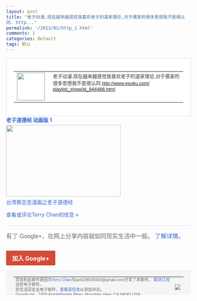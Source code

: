 ```yaml
---
layout: post
title: "老子动漫,现在越来越感觉我喜欢老子的道家理论,对于儒家的很多思想我不是很认
同. http..."
permalink: '/2013/02/http_1.html'
comments: 1
categories: Default
tags: 默认
---
```

<!-- X-Notifications: 1:3e5f552830000000 -->

<div style="border:solid 1px #dfdfdf;color:#686868;font:13px Arial"><div style="background-color:#fff;padding:20px;"><table cellpadding="0" cellspacing="0"><tr><td style="padding-right:15px;vertical-align:top"><a href="https://plus.google.com/_/notifications/emlink?emr=14900066512970582018&amp;emid=CPCsibGXlbUCFUlUtAodaCkAAA&amp;path=%2F108643996575278738906&amp;dt=1359724203370&amp;uob=8"><img height="75" src="https://lh3.googleusercontent.com/-KKRGTyJ5Bl0/AAAAAAAAAAI/AAAAAAAAtnY/R4QEWIp3Ur0/s75-c-k-a/photo.jpg" style="border:solid 1px #cccccc;" width="75"/></a></td><td style="width:578px;color:#333;font:13px Arial;vertical-align:top"><div style="padding-bottom:10px">老子动漫,现在越来越感觉我喜欢老子的道家<wbr/>理论,对于儒家的很多思想我不是很认同.<a href="http://www.youku.com/playlist_show/id_944486.html" rel="nofollow">h<wbr/>ttp://www.youku.com/<wbr/>playlist_show/id_944<wbr/>486.html</a></div><div style="margin-top:10px;padding-left:10px; border-left:2px solid #EAEAEA"><span style="margin-right:5px"></span></div></td></tr></table></div></div>

<div style="margin-bottom:4px;font-weight:bold"><a href="https://plus.google.com/_/notifications/emlink?emr=14900066512970582018&amp;emid=CPCsibGXlbUCFUlUtAodaCkAAA&amp;path=%2F108643996575278738906%2Fposts%2FixipKkEirzX%3Fgpinv%3DAMIXal-HDSWDuPVv07Gb4iyq7SJ-cOuq-KdPBykfaobSls1XougW-ySSYlur3I9LkFVqX14RdRMVs9kviPcfV3b21j6w8APCmYm080QlpfEPVObKe9N-MsA&amp;dt=1359724203370&amp;uob=8" style="color:#3366CC;text-decoration:none;text-decoration:none">老子道德经 动画版 1</a></div>

<a href="https://plus.google.com/_/notifications/emlink?emr=14900066512970582018&amp;emid=CPCsibGXlbUCFUlUtAodaCkAAA&amp;path=%2F108643996575278738906%2Fposts%2FixipKkEirzX%3Fgpinv%3DAMIXal-HDSWDuPVv07Gb4iyq7SJ-cOuq-KdPBykfaobSls1XougW-ySSYlur3I9LkFVqX14RdRMVs9kviPcfV3b21j6w8APCmYm080QlpfEPVObKe9N-MsA&amp;dt=1359724203370&amp;uob=8" style="color:#3366CC;text-decoration:none">

<img border="0" src="https://images2-focus-opensocial.googleusercontent.com/gadgets/proxy?url=http://i1.ytimg.com/vi/lRBv6uC6xQg/hqdefault.jpg&amp;container=focus&amp;gadget=a&amp;rewriteMime=image/*&amp;refresh=31536000&amp;resize_h=195" style="width:312px;height:195px;display:block"/>

</a>

<div style="margin:5px 0 12px 0"><a href="http://www.youtube.com/v/lRBv6uC6xQg?version=3&amp;autohide=1" style="color:#3366CC;text-decoration:none;text-decoration:none">台湾蔡志忠漫画之老子道德经</a></div>

<a href="https://plus.google.com/_/notifications/emlink?emr=14900066512970582018&amp;emid=CPCsibGXlbUCFUlUtAodaCkAAA&amp;path=%2F108643996575278738906%2Fposts%2FixipKkEirzX%3Fgpinv%3DAMIXal-HDSWDuPVv07Gb4iyq7SJ-cOuq-KdPBykfaobSls1XougW-ySSYlur3I9LkFVqX14RdRMVs9kviPcfV3b21j6w8APCmYm080QlpfEPVObKe9N-MsA&amp;dt=1359724203370&amp;uob=8" style="color:#3366CC;text-decoration:none">查看或评论Terry Chan的信息 »</a>

<div style="margin-top:20px;border-top:solid 1px #dfdfdf"><div style="padding:15px 0;color:#686868;font:16px Arial">有了 Google+，在网上分享内容就如同现实生活中一般。 <a href="http://www.google.com/+/learnmore/" style="color:#3366CC;text-decoration:none">了解详情</a>。</div><p><a href="https://plus.google.com/_/notifications/emlink?emr=14900066512970582018&amp;emid=CPCsibGXlbUCFUlUtAodaCkAAA&amp;path=%2F%3Fgpinv%3DAMIXal-HDSWDuPVv07Gb4iyq7SJ-cOuq-KdPBykfaobSls1XougW-ySSYlur3I9LkFVqX14RdRMVs9kviPcfV3b21j6w8APCmYm080QlpfEPVObKe9N-MsA&amp;dt=1359724203370&amp;uob=8" style="display:inline-block;padding:7px 15px;background-color:#d44b38; color:#fff;font-size:16px; font-weight:bold;border-radius:2px;-webkit-border-radius:2px; -moz-border-radius:2px;border:solid 1px #c43b28; white-space:nowrap;text-decoration:none">加入 Google+</a></p></div>

<div style="border-top:solid 1px #dfdfdf;padding:0 20px; background-color:#f5f5f5"><table cellpadding="0" cellspacing="0" style="height:50px"><tbody><tr><td style="vertical-align:middle;width:100%; color:#636363;font:11px Arial; line-height:120%">您收到此邮件是因为<a href="https://plus.google.com/_/notifications/emlink?emr=14900066512970582018&amp;emid=CPCsibGXlbUCFUlUtAodaCkAAA&amp;path=%2F108643996575278738906%3Fgpinv%3DAMIXal-HDSWDuPVv07Gb4iyq7SJ-cOuq-KdPBykfaobSls1XougW-ySSYlur3I9LkFVqX14RdRMVs9kviPcfV3b21j6w8APCmYm080QlpfEPVObKe9N-MsA&amp;dt=1359724203370&amp;uob=8" style="color:#3366CC;text-decoration:none">Terry Chan</a>与jack29834582t@gmail.com分享了本邮件。 <a href="https://plus.google.com/_/notifications/emlink?emr=14900066512970582018&amp;emid=CPCsibGXlbUCFUlUtAodaCkAAA&amp;path=%2F_%2Fnonplus%2Femailsettings%3Fgpinv%3DAMIXal-HDSWDuPVv07Gb4iyq7SJ-cOuq-KdPBykfaobSls1XougW-ySSYlur3I9LkFVqX14RdRMVs9kviPcfV3b21j6w8APCmYm080QlpfEPVObKe9N-MsA%26est%3DADH5u8WDASBgOU1yqie2CV1yfuNoDU51Tw1kyE5V1H38HlAP_dCxWiKNXmyW3j5lDEVVXDSiDOxAup_VjrfhUnyC5k_6MQhn8prH864Ul3Mgdoc-mCmWUPUno2DaxDF6cF9flQ-8r6XsxihnlJO3eK4puPKTC-qzHg&amp;dt=1359724203370&amp;uob=8" style="color:#3366CC;text-decoration:none">取消订阅</a>这些电子邮件。<br/>您无法回复此电子邮件。<a href="https://plus.google.com/_/notifications/emlink?emr=14900066512970582018&amp;emid=CPCsibGXlbUCFUlUtAodaCkAAA&amp;path=%2F108643996575278738906%2Fposts%2FixipKkEirzX%3Fgpinv%3DAMIXal-HDSWDuPVv07Gb4iyq7SJ-cOuq-KdPBykfaobSls1XougW-ySSYlur3I9LkFVqX14RdRMVs9kviPcfV3b21j6w8APCmYm080QlpfEPVObKe9N-MsA&amp;dt=1359724203370&amp;uob=8" style="color:#3366CC;text-decoration:none">查看该信息</a>以添加评论。<br/>Google Inc., 1600 Amphitheatre Pkwy, Mountain View, CA 94043 USA</td><td><img src="https://ssl.gstatic.com/s2/oz/images/notifications/logo/google-plus-6617a72bb36cc548861652780c9e6ff1.png"/></td></tr></tbody></table></div>